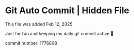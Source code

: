 # Git Auto Commit | Hidden File

This file was added Feb 12, 2025

Just for fun and keeping my daily git commit active 🤪

commit number: 1776808
